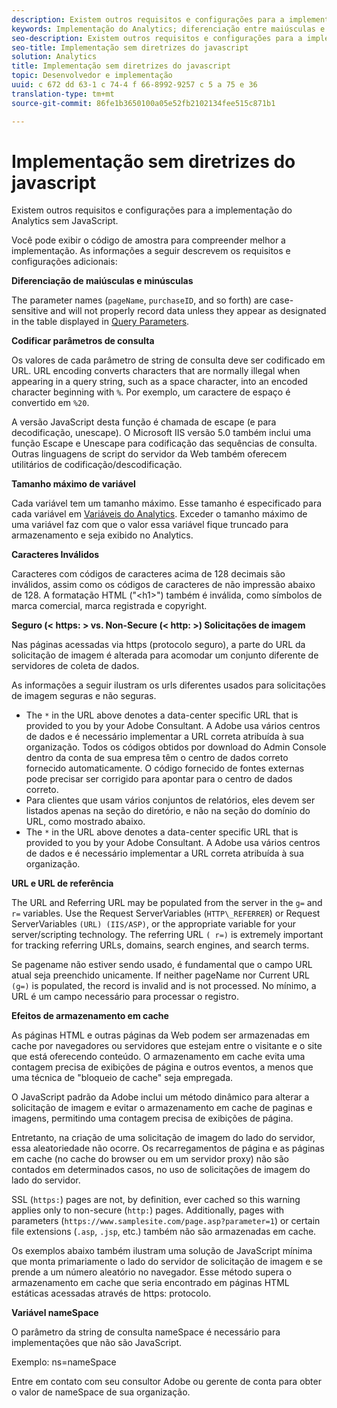```yaml
---
description: Existem outros requisitos e configurações para a implementação do Analytics sem JavaScript.
keywords: Implementação do Analytics; diferenciação entre maiúsculas e minúsculas; codificar parâmetros de consulta; caracteres inválidos; solicitações de imagem seguras; comprimento máximo da variável; fazendo referência; url; cache; namespace
seo-description: Existem outros requisitos e configurações para a implementação do Analytics sem JavaScript.
seo-title: Implementação sem diretrizes do javascript
solution: Analytics
title: Implementação sem diretrizes do javascript
topic: Desenvolvedor e implementação
uuid: c 672 dd 63-1 c 74-4 f 66-8992-9257 c 5 a 75 e 36
translation-type: tm+mt
source-git-commit: 86fe1b3650100a05e52fb2102134fee515c871b1

---
```



# Implementação sem diretrizes do javascript

Existem outros requisitos e configurações para a implementação do Analytics sem JavaScript.

Você pode exibir o código de amostra para compreender melhor a implementação. As informações a seguir descrevem os requisitos e configurações adicionais:

<!--Meike, I converted this from a table. Table within a table was a mess, and I'm not sure I captured everything. Please check this content against the orginal. -Bob -->

**Diferenciação de maiúsculas e minúsculas**

The parameter names (`pageName`, `purchaseID`, and so forth) are case-sensitive and will not properly record data unless they appear as designated in the table displayed in [Query Parameters](../../../implement/js-implementation/data-collection/query-parameters.md).

**Codificar parâmetros de consulta**

Os valores de cada parâmetro de string de consulta deve ser codificado em URL. URL encoding converts characters that are normally illegal when appearing in a query string, such as a space character, into an encoded character beginning with `%`. Por exemplo, um caractere de espaço é convertido em `%20`.

A versão JavaScript desta função é chamada de escape (e para decodificação, unescape). O Microsoft IIS versão 5.0 também inclui uma função Escape e Unescape para codificação das sequências de consulta. Outras linguagens de script do servidor da Web também oferecem utilitários de codificação/descodificação.

**Tamanho máximo de variável**

Cada variável tem um tamanho máximo. Esse tamanho é especificado para cada variável em [Variáveis do Analytics](../../../implement/js-implementation/c-variables/sc-variables.md). Exceder o tamanho máximo de uma variável faz com que o valor essa variável fique truncado para armazenamento e seja exibido no Analytics.

**Caracteres Inválidos**

Caracteres com códigos de caracteres acima de 128 decimais são inválidos, assim como os códigos de caracteres de não impressão abaixo de 128. A formatação HTML ("&lt;h1&gt;") também é inválida, como símbolos de marca comercial, marca registrada e copyright.

**Seguro (&lt; https: &gt; vs. Non-Secure (&lt; http: &gt;) Solicitações de imagem**

Nas páginas acessadas via https (protocolo seguro), a parte do URL da solicitação de imagem é alterada para acomodar um conjunto diferente de servidores de coleta de dados.

As informações a seguir ilustram os urls diferentes usados para solicitações de imagem seguras e não seguras.

* The `*` in the URL above denotes a data-center specific URL that is provided to you by your Adobe Consultant. A Adobe usa vários centros de dados e é necessário implementar a URL correta atribuída à sua organização. Todos os códigos obtidos por download do Admin Console dentro da conta de sua empresa têm o centro de dados correto fornecido automaticamente. O código fornecido de fontes externas pode precisar ser corrigido para apontar para o centro de dados correto.
* Para clientes que usam vários conjuntos de relatórios, eles devem ser listados apenas na seção do diretório, e não na seção do domínio do URL, como mostrado abaixo.
* The `*` in the URL above denotes a data-center specific URL that is provided to you by your Adobe Consultant. A Adobe usa vários centros de dados e é necessário implementar a URL correta atribuída à sua organização.

**URL e URL de referência**

The URL and Referring URL may be populated from the server in the `g=` and `r=` variables. Use the Request ServerVariables (`HTTP\_REFERRER`) or Request ServerVariables `(URL) (IIS/ASP)`, or the appropriate variable for your server/scripting technology. The referring URL `( r=)` is extremely important for tracking referring URLs, domains, search engines, and search terms.

Se pagename não estiver sendo usado, é fundamental que o campo URL atual seja preenchido unicamente. If neither pageName nor Current URL `(g=)` is populated, the record is invalid and is not processed. No mínimo, a URL é um campo necessário para processar o registro.

**Efeitos de armazenamento em cache**

As páginas HTML e outras páginas da Web podem ser armazenadas em cache por navegadores ou servidores que estejam entre o visitante e o site que está oferecendo conteúdo. O armazenamento em cache evita uma contagem precisa de exibições de página e outros eventos, a menos que uma técnica de "bloqueio de cache" seja empregada.

O JavaScript padrão da Adobe inclui um método dinâmico para alterar a solicitação de imagem e evitar o armazenamento em cache de paginas e imagens, permitindo uma contagem precisa de exibições de página.

Entretanto, na criação de uma solicitação de imagem do lado do servidor, essa aleatoriedade não ocorre. Os recarregamentos de página e as páginas em cache (no cache do browser ou em um servidor proxy) não são contados em determinados casos, no uso de solicitações de imagem do lado do servidor.

SSL (`https:`) pages are not, by definition, ever cached so this warning applies only to non-secure (`http:`) pages. Additionally, pages with parameters (`https://www.samplesite.com/page.asp?parameter=1`) or certain file extensions (`.asp`, `.jsp`, etc.) também não são armazenadas em cache.

Os exemplos abaixo também ilustram uma solução de JavaScript mínima que monta primariamente o lado do servidor de solicitação de imagem e se prende a um número aleatório no navegador. Esse método supera o armazenamento em cache que seria encontrado em páginas HTML estáticas acessadas através de https: protocolo.

**Variável nameSpace**

O parâmetro da string de consulta nameSpace é necessário para implementações que não são JavaScript.

Exemplo: ns=nameSpace

Entre em contato com seu consultor Adobe ou gerente de conta para obter o valor de nameSpace de sua organização.
